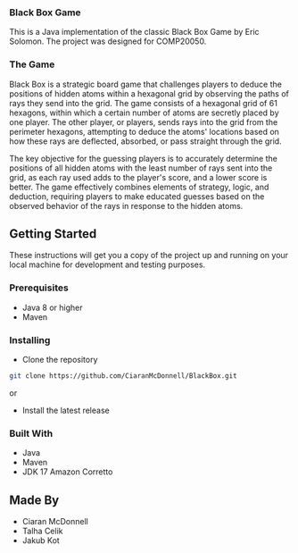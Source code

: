 ### Black Box Game

This is a Java implementation of the classic Black Box Game by Eric Solomon. The project was designed for COMP20050.

### The Game
Black Box is a strategic board game that challenges players to deduce the positions of hidden atoms within a hexagonal grid by observing the paths of rays they send into the grid. The game consists of a hexagonal grid of 61 hexagons, within which a certain number of atoms are secretly placed by one player. The other player, or players, sends rays into the grid from the perimeter hexagons, attempting to deduce the atoms' locations based on how these rays are deflected, absorbed, or pass straight through the grid.

The key objective for the guessing players is to accurately determine the positions of all hidden atoms with the least number of rays sent into the grid, as each ray used adds to the player's score, and a lower score is better. The game effectively combines elements of strategy, logic, and deduction, requiring players to make educated guesses based on the observed behavior of the rays in response to the hidden atoms.

## Getting Started

These instructions will get you a copy of the project up and running on your local machine for development and testing purposes.

### Prerequisites

- Java 8 or higher
- Maven

### Installing

* Clone the repository
```bash
git clone https://github.com/CiaranMcDonnell/BlackBox.git
```
or

* Install the latest release

### Built With
* Java
* Maven
* JDK 17 Amazon Corretto


## Made By
- Ciaran McDonnell 
- Talha Celik
- Jakub Kot
